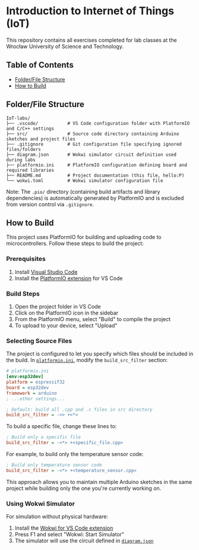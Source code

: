 # Introduction to Internet of Things (IoT) 
This repository contains all exercises completed for lab classes at the Wrocław University of Science and Technology.

## Table of Contents
- [Folder/File Structure](#folderfile-structure)
- [How to Build](#how-to-build)

## Folder/File Structure
```
IoT-labs/
├── .vscode/           # VS Code configuration folder with PlatformIO and C/C++ settings
├── src/               # Source code directory containing Arduino sketches and project files
├── .gitignore         # Git configuration file specifying ignored files/folders
├── diagram.json       # Wokwi simulator circuit definition used during labs
├── platformio.ini     # PlatformIO configuration defining board and required libraries
├── README.md          # Project documentation (this file, hello:P)
└── wokwi.toml         # Wokwi simulator configuration file
```
Note: The `.pio/` directory (containing build artifacts and library dependencies) is automatically generated by PlatformIO and is excluded from version control via `.gitignore`.

## How to Build

This project uses PlatformIO for building and uploading code to microcontrollers. Follow these steps to build the project:

### Prerequisites

1. Install [Visual Studio Code](https://code.visualstudio.com/)
2. Install the [PlatformIO extension](https://platformio.org/install/ide?install=vscode) for VS Code

### Build Steps

1. Open the project folder in VS Code
2. Click on the PlatformIO icon in the sidebar
3. From the PlatformIO menu, select "Build" to compile the project
4. To upload to your device, select "Upload" 

### Selecting Source Files

The project is configured to let you specify which files should be included in the build. In [`platformio.ini`](platformio.ini), modify the `build_src_filter` section:

```ini
# platformio.ini
[env:esp32dev]
platform = espressif32
board = esp32dev
framework = arduino
; ...other settings...

; Default: build all .cpp and .c files in src directory
build_src_filter = -<> +<*>
```

To build a specific file, change these lines to:

```ini
; Build only a specific file
build_src_filter = -<*> +<specific_file.cpp> 
```

For example, to build only the temperature sensor code:

```ini
; Build only temperature sensor code
build_src_filter = -<*> +<temperature_sensor.cpp> 
```

This approach allows you to maintain multiple Arduino sketches in the same project while building only the one you're currently working on.

### Using Wokwi Simulator

For simulation without physical hardware:

1. Install the [Wokwi for VS Code extension](https://marketplace.visualstudio.com/items?itemName=wokwi.wokwi-vscode)
2. Press F1 and select "Wokwi: Start Simulator"
3. The simulator will use the circuit defined in [`diagram.json`](diagram.json)
